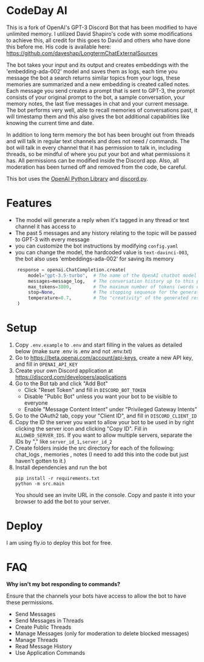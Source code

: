 # CodeDay AI
This is a fork of OpenAI's GPT-3 Discord Bot that has been modified to have unlimited memory. I utilized David Shapiro's code with some modifications to achieve this, all credit for this goes to David and others who have done this before me. His code is available here: https://github.com/daveshap/LongtermChatExternalSources

The bot takes your input and its output and creates embeddings with the 'embedding-ada-002' model and saves them as logs, each time you message the bot a search returns similar topics from your logs, these memories are summarized and a new embedding is created called notes. Each message you send creates a prompt that is sent to GPT-3, the prompt consists of your original prompt to the bot, a sample conversation, your memory notes, the last five messages in chat and your current message. The bot performs very well, able to recall memories of conversations past, it will timestamp them and this also gives the bot additional capabilities like knowing the current time and date.

In addition to long term memory the bot has been brought out from threads and will talk in regular text channels and does not need / commands. The bot will talk in every channel that it has permission to talk in, including threads, so be mindful of where you put your bot and what permissions it has. All permissions can be modified inside the Discord app. Also, all moderation has been turned off and removed from the code, be careful.

This bot uses the [OpenAI Python Library](https://github.com/openai/openai-python) and [discord.py](https://discordpy.readthedocs.io/).

# Features

- The model will generate a reply when it's tagged in any thread or text channel it has access to
- The past 5 messages and any history relating to the topic will be passed to GPT-3 with every message
- you can customize the bot instructions by modifying `config.yaml`
- you can change the model, the hardcoded value is `text-davinci-003`, the bot also uses 'embeddings-ada-002' for saving its memory

```python
    response = openai.ChatCompletion.create(
        model="gpt-3.5-turbo",  # The name of the OpenAI chatbot model to use
        messages=message_log,   # The conversation history up to this point, as a list of dictionaries
        max_tokens=3800,        # The maximum number of tokens (words or subwords) in the generated response
        stop=None,              # The stopping sequence for the generated response, if any (not used here)
        temperature=0.7,        # The "creativity" of the generated response (higher temperature = more creative)
    )
```
# Setup

1. Copy `.env.example` to `.env` and start filling in the values as detailed below (make sure .env is .env and not .env.txt)
1. Go to https://beta.openai.com/account/api-keys, create a new API key, and fill in `OPENAI_API_KEY`
1. Create your own Discord application at https://discord.com/developers/applications
1. Go to the Bot tab and click "Add Bot"
    - Click "Reset Token" and fill in `DISCORD_BOT_TOKEN`
    - Disable "Public Bot" unless you want your bot to be visible to everyone
    - Enable "Message Content Intent" under "Privileged Gateway Intents"
1. Go to the OAuth2 tab, copy your "Client ID", and fill in `DISCORD_CLIENT_ID`
1. Copy the ID the server you want to allow your bot to be used in by right clicking the server icon and clicking "Copy ID". Fill in `ALLOWED_SERVER_IDS`. If you want to allow multiple servers, separate the IDs by "," like `server_id_1,server_id_2`
2. Create folders inside the src directory for each of the following: chat_logs , memories , notes (I need to add this into the code but just haven't gotten to it.)
3. Install dependencies and run the bot
    ```
    pip install -r requirements.txt
    python -m src.main
    ```
    You should see an invite URL in the console. Copy and paste it into your browser to add the bot to your server.
    
# Deploy

I am using fly.io to deploy this bot for free.

# FAQ

**Why isn't my bot responding to commands?**

Ensure that the channels your bots have access to allow the bot to have these permissions.
- Send Messages
- Send Messages in Threads
- Create Public Threads
- Manage Messages (only for moderation to delete blocked messages)
- Manage Threads
- Read Message History
- Use Application Commands
